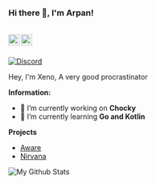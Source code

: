 ### Hi there 👋, I'm Arpan!

<br/>
<a href="https://discord.com/users/928535547184574495" target="_blank" >
    <img align ="left" alt="Arpan's Discord" width="22px" src ="https://cdn.jsdelivr.net/npm/simple-icons@v3/icons/discord.svg" />
  </a>
  <a href="https://github.com/arpancodez" target="_blank">
    <img align ="left" alt="Arpan's Github " width="22px" src ="https://cdn.jsdelivr.net/npm/simple-icons@v3/icons/github.svg" />
  </a>

![]()

<br/>

<!-- ![Discord](https://discord.c99.nl/widget/theme-3/836471571786104873.png) -->
<a href="https://discord.com/users/928535547184574495">
<img src="https://discord.c99.nl/widget/theme-3/928535547184574495.png" alt="Discord"/>
</a>

Hey, I'm Xeno, A very good procrastinator

 **Information:**

- 🔭 I’m currently working on  **Chocky**
- 🌱 I’m currently learning  **Go and Kotlin**

**Projects**

- [Aware](https://awarebot.pro/)
- [Nirvana](https://top.gg/bot/104468839005966396)

<img alt="My Github Stats" src="https://github-readme-stats.vercel.app/api?username=arpancodez&show_icons=true&hide_border=true&theme=tokyonight&count_private=true&hide=stars" />
